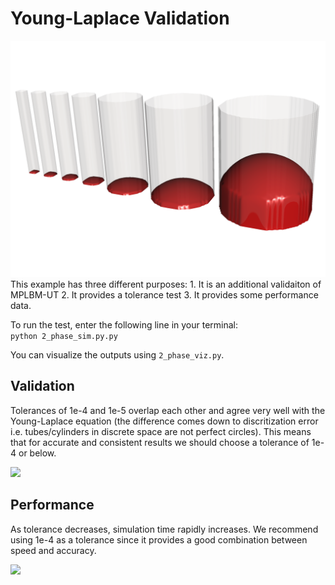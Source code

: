 # Young-Laplace Validation
<img src=./capillary_tube_viz.png width="600"> 
This example has three different purposes:
  1. It is an additional validaiton of MPLBM-UT
  2. It provides a tolerance test
  3. It provides some performance data. 


To run the test, enter the following line in your terminal:\
```python 2_phase_sim.py.py```

You can visualize the outputs using ```2_phase_viz.py```.

## Validation
Tolerances of 1e-4 and 1e-5 overlap each other and agree very well with the Young-Laplace equation (the difference comes down to discritization error i.e. tubes/cylinders in discrete space are not perfect circles). This means that for accurate and consistent results we should choose a tolerance of 1e-4 or below.

<img src=./young_laplace_validation.png width="400"> 

## Performance
As tolerance decreases, simulation time rapidly increases. We recommend using 1e-4 as a tolerance since it provides a good combination between speed and accuracy. 

<img src=./young_laplace_validation_performance.png width="400"> 

